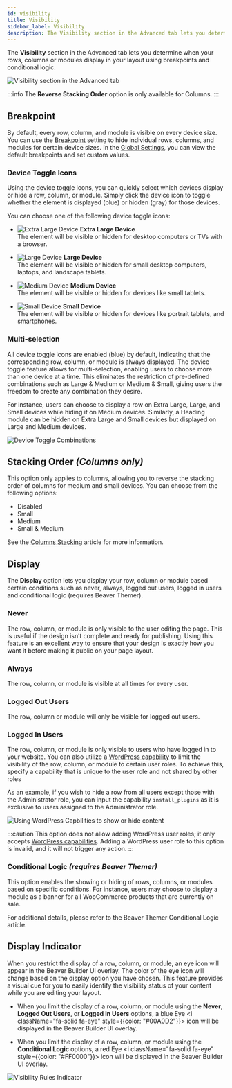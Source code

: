 ```yaml
---
id: visibility
title: Visibility
sidebar_label: Visibility
description: The Visibility section in the Advanced tab lets you determine when your rows, columns or modules display in your layout using breakpoints and conditional logic.
---
```


The **Visibility** section in the Advanced tab lets you determine when your rows, columns or modules display in your layout using breakpoints and conditional logic.

![Visibility section in the Advanced tab](/img/beaver-builder/advanced-tab--visibility--1.jpg)

:::info
The **Reverse Stacking Order** option is only available for Columns.
:::

## Breakpoint

By default, every row, column, and module is visible on every device size. You can use the [Breakpoint](/beaver-builder/layouts/responsive-design/breakpoints.md) setting to hide individual rows, columns, and modules for certain device sizes. In the [Global Settings](/beaver-builder/getting-started/bb-editor-basics/global-settings.md#medium-device-breakpoint), you can view the default breakpoints and set custom values.

### Device Toggle Icons

Using the device toggle icons, you can quickly select which devices display or hide a row, column, or module. Simply click the device icon to toggle whether the element is displayed (blue) or hidden (gray) for those devices.

You can choose one of the following device toggle icons:

* ![Extra Large Device](/img/desktop-dashicons.svg) **Extra Large Device**  
  The element will be visible or hidden for desktop computers or TVs with a browser.

* ![Large Device](/img/laptop-dashicons.svg) **Large Device**  
  The element will be visible or hidden for small desktop computers, laptops, and landscape tablets.

* ![Medium Device](/img/tablet-dashicons.svg) **Medium Device**  
  The element will be visible or hidden for devices like small tablets.

* ![Small Device](/img/smartphone-dashicons.svg) **Small Device**  
  The element will be visible or hidden for devices like portrait tablets, and smartphones.

### Multi-selection

All device toggle icons are enabled (blue) by default, indicating that the corresponding row, column, or module is always displayed. The device toggle feature allows for multi-selection, enabling users to choose more than one device at a time. This eliminates the restriction of pre-defined combinations such as Large & Medium or Medium & Small, giving users the freedom to create any combination they desire.

For instance, users can choose to display a row on Extra Large, Large, and Small devices while hiding it on Medium devices. Similarly, a Heading module can be hidden on Extra Large and Small devices but displayed on Large and Medium devices.

![Device Toggle Combinations](/img/beaver-builder/advanced-tab--visibility--2.jpg)

## Stacking Order *(Columns only)*

This option only applies to columns, allowing you to reverse the stacking order of columns for medium and small devices. You can choose from the following options:

* Disabled
* Small
* Medium
* Small & Medium

See the [Columns Stacking](/beaver-builder/layouts/columns/stacking.md) article for more information.

## Display

The **Display** option lets you display your row, column or module based certain conditions such as never, always, logged out users, logged in users and conditional logic (requires Beaver Themer).

### Never

The row, column, or module is only visible to the user editing the page. This is useful if the design isn’t complete and ready for publishing. Using this feature is an excellent way to ensure that your design is exactly how you want it before making it public on your page layout.

### Always

The row, column, or module is visible at all times for every user.

### Logged Out Users

The row, column or module will only be visible for logged out users.

### Logged In Users

The row, column, or module is only visible to users who have logged in to your website. You can also utilize a [WordPress capability](https://wordpress.org/support/article/roles-and-capabilities/) to limit the visibility of the row, column, or module to certain user roles. To achieve this, specify a capability that is unique to the user role and not shared by other roles

As an example, if you wish to hide a row from all users except those with the Administrator role, you can input the capability `install_plugins` as it is exclusive to users assigned to the Administrator role.

![Using WordPress Capbilities to show or hide content](/img/beaver-builder/advanced-tab--visibility--3.jpg)

:::caution
This option does not allow adding WordPress user roles; it only accepts [WordPress capabilities](https://wordpress.org/support/article/roles-and-capabilities/). Adding a WordPress user role to this option is invalid, and it will not trigger any action.
:::

### Conditional Logic *(requires Beaver Themer)*

This option enables the showing or hiding of rows, columns, or modules based on specific conditions. For instance, users may choose to display a module as a banner for all WooCommerce products that are currently on sale.  

For additional details, please refer to the Beaver Themer Conditional Logic article.

## Display Indicator

When you restrict the display of a row, column, or module, an eye icon will appear in the Beaver Builder UI overlay. The color of the eye icon will change based on the display option you have chosen. This feature provides a visual cue for you to easily identify the visibility status of your content while you are editing your layout.

* When you limit the display of a row, column, or module using the **Never**, **Logged Out Users**, or **Logged In Users** options, a blue Eye <i className="fa-solid fa-eye" style={{color: "#00A0D2"}}></i> icon will be displayed in the Beaver Builder UI overlay.

* When you limit the display of a row, column, or module using the **Conditional Logic** options, a red Eye <i className="fa-solid fa-eye" style={{color: "#FF0000"}}></i> icon will be displayed in the Beaver Builder UI overlay.

![Visibility Rules Indicator](/img/beaver-builder/advanced-tab--visibility--4.jpg)
